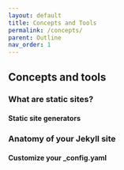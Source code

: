 ```yaml
---
layout: default
title: Concepts and Tools
permalink: /concepts/
parent: Outline
nav_order: 1
---
```



## Concepts and tools

### What are static sites?

#### Static site generators

### Anatomy of your Jekyll site

#### Customize your _config.yaml
